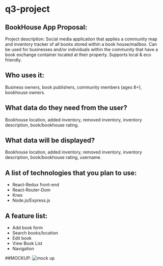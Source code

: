 # q3-project

## BookHouse App Proposal:
Project description:
Social media application that applies a community map and inventory tracker of all books stored within a book house/mailbox. Can be used for businesses and/or individuals within the community that have a book exchange container located at their property. Supports local & eco friendly.

## Who uses it:
Business owners, book publishers, community members (ages 8+), bookhouse owners.

## What data do they need from the user?
Bookhouse location, added inventory, removed inventory, inventory description, book/bookhouse rating.
 
## What data will be displayed?
Bookhouse location, added inventory, removed inventory, inventory description, book/bookhouse rating, username.

## A list of technologies that you plan to use:
* React-Redux front-end
* React-Router-Dom
* Knex
* Node.js/Express.js 
 
## A feature list:
* Add book form
* Search books/location
* Edit book
* View Book List
* Navigation

##MOCKUP:
![mock up](https://photos.google.com/search/_tra_/photo/AF1QipM3UCh6Lwj5CZNZqqcY3TVU8x7GWOX7BgcTVotd "BookHouse Mockup")
